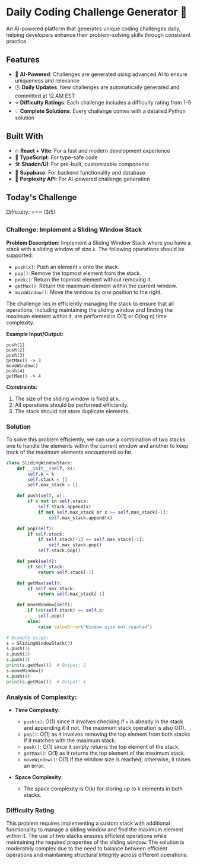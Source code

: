 # Daily Coding Challenge Generator 🚀

An AI-powered platform that generates unique coding challenges daily, helping developers enhance their problem-solving skills through consistent practice.

## Features

- 🤖 **AI-Powered**: Challenges are generated using advanced AI to ensure uniqueness and relevance
- 🕒 **Daily Updates**: New challenges are automatically generated and committed at 12 AM EST
- ⭐ **Difficulty Ratings**: Each challenge includes a difficulty rating from 1-5
- 💡 **Complete Solutions**: Every challenge comes with a detailed Python solution

## Built With

- 🔥 **React + Vite**: For a fast and modern development experience
- 🔷 **TypeScript**: For type-safe code
- 🛠️ **Shadcn/UI**: For pre-built, customizable components
- 🔌 **Supabase**: For backend functionality and database
- 🤖 **Perplexity API**: For AI-powered challenge generation

## Today's Challenge

Difficulty: ⭐⭐⭐ (3/5)

### Challenge: Implement a Sliding Window Stack

**Problem Description:**
Implement a Sliding Window Stack where you have a stack with a sliding window of size `k`. The following operations should be supported:
- `push(x)`: Push an element `x` onto the stack.
- `pop()`: Remove the topmost element from the stack.
- `peek()`: Return the topmost element without removing it.
- `getMax()`: Return the maximum element within the current window.
- `moveWindow()`: Move the window by one position to the right.

The challenge lies in efficiently managing the stack to ensure that all operations, including maintaining the sliding window and finding the maximum element within it, are performed in O(1) or O(log n) time complexity.

**Example Input/Output:**
```
push(1)
push(2)
push(3)
getMax() -> 3
moveWindow()
push(4)
getMax() -> 4
```

**Constraints:**
1. The size of the sliding window is fixed at `k`.
2. All operations should be performed efficiently.
3. The stack should not store duplicate elements.

### Solution

To solve this problem efficiently, we can use a combination of two stacks: one to handle the elements within the current window and another to keep track of the maximum elements encountered so far.

```python
class SlidingWindowStack:
    def __init__(self, k):
        self.k = k
        self.stack = []
        self.max_stack = []

    def push(self, x):
        if x not in self.stack:
            self.stack.append(x)
            if not self.max_stack or x >= self.max_stack[-1]:
                self.max_stack.append(x)

    def pop(self):
        if self.stack:
            if self.stack[-1] == self.max_stack[-1]:
                self.max_stack.pop()
            self.stack.pop()

    def peek(self):
        if self.stack:
            return self.stack[-1]

    def getMax(self):
        if self.max_stack:
            return self.max_stack[-1]

    def moveWindow(self):
        if len(self.stack) == self.k:
            self.pop()
        else:
            raise ValueError("Window size not reached")

# Example usage:
s = SlidingWindowStack(3)
s.push(1)
s.push(2)
s.push(3)
print(s.getMax())  # Output: 3
s.moveWindow()
s.push(4)
print(s.getMax())  # Output: 4

```

### Analysis of Complexity:

- **Time Complexity:**
  - `push(x)`: O(1) since it involves checking if `x` is already in the stack and appending it if not. The maximum stack operation is also O(1).
  - `pop()`: O(1) as it involves removing the top element from both stacks if it matches with the maximum stack.
  - `peek()`: O(1) since it simply returns the top element of the stack.
  - `getMax()`: O(1) as it returns the top element of the maximum stack.
  - `moveWindow()`: O(1) if the window size is reached; otherwise, it raises an error.

- **Space Complexity:** 
  - The space complexity is O(k) for storing up to k elements in both stacks.

### Difficulty Rating

This problem requires implementing a custom stack with additional functionality to manage a sliding window and find the maximum element within it. The use of two stacks ensures efficient operations while maintaining the required properties of the sliding window. The solution is moderately complex due to the need to balance between efficient operations and maintaining structural integrity across different operations.